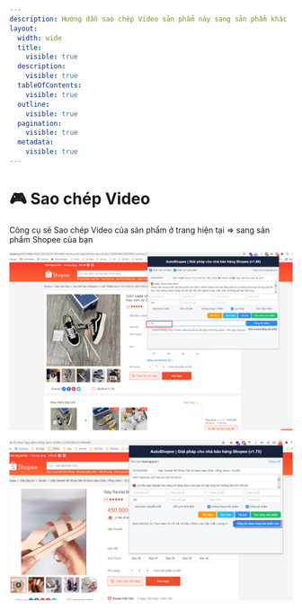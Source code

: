 ```yaml
---
description: Hướng dẫn sao chép Video sản phẩm này sang sản phẩm khác
layout:
  width: wide
  title:
    visible: true
  description:
    visible: true
  tableOfContents:
    visible: true
  outline:
    visible: true
  pagination:
    visible: true
  metadata:
    visible: true
---
```


# 🎮 Sao chép Video

Công cụ sẽ Sao chép Video của sản phẩm ở trang hiện tại => sang sản phẩm Shopee của bạn

![Gõ và tìm sản phẩm muốn sao chép Video sang](<../../.gitbook/assets/image (117).png>)

![Nhấn đồng bộ sản phẩm](<../../.gitbook/assets/image (114).png>)
